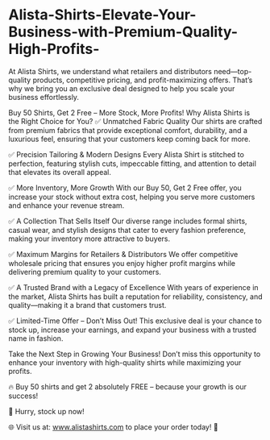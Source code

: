 # Alista-Shirts-Elevate-Your-Business-with-Premium-Quality-High-Profits-
At Alista Shirts, we understand what retailers and distributors need—top-quality products, competitive pricing, and profit-maximizing offers. That’s why we bring you an exclusive deal designed to help you scale your business effortlessly.

Buy 50 Shirts, Get 2 Free – More Stock, More Profits!
Why Alista Shirts is the Right Choice for You?
✅ Unmatched Fabric Quality
Our shirts are crafted from premium fabrics that provide exceptional comfort, durability, and a luxurious feel, ensuring that your customers keep coming back for more.

✅ Precision Tailoring & Modern Designs
Every Alista Shirt is stitched to perfection, featuring stylish cuts, impeccable fitting, and attention to detail that elevates its overall appeal.

✅ More Inventory, More Growth
With our Buy 50, Get 2 Free offer, you increase your stock without extra cost, helping you serve more customers and enhance your revenue stream.

✅ A Collection That Sells Itself
Our diverse range includes formal shirts, casual wear, and stylish designs that cater to every fashion preference, making your inventory more attractive to buyers.

✅ Maximum Margins for Retailers & Distributors
We offer competitive wholesale pricing that ensures you enjoy higher profit margins while delivering premium quality to your customers.

✅ A Trusted Brand with a Legacy of Excellence
With years of experience in the market, Alista Shirts has built a reputation for reliability, consistency, and quality—making it a brand that customers trust.

✅ Limited-Time Offer – Don’t Miss Out!
This exclusive deal is your chance to stock up, increase your earnings, and expand your business with a trusted name in fashion.

Take the Next Step in Growing Your Business!
Don’t miss this opportunity to enhance your inventory with high-quality shirts while maximizing your profits.

🔥 Buy 50 shirts and get 2 absolutely FREE – because your growth is our success!

📢 Hurry, stock up now!

🌐 Visit us at: www.alistashirts.com to place your order today! 🚀
